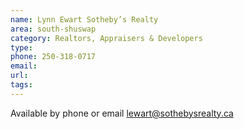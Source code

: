 ```yaml
---
name: Lynn Ewart Sotheby’s Realty
area: south-shuswap
category: Realtors, Appraisers & Developers
type: 
phone: 250-318-0717
email: 
url: 
tags:
---
```


Available by phone or email lewart@sothebysrealty.ca